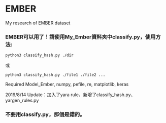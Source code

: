 # EMBER
My research of EMBER dataset

### EMBER可以用了！請使用My_Ember資料夾中classify.py，使用方法:
```
python3 classify_hash.py ./dir
```
或
```
python3 classify_hash.py ./file1 ./file2 ...
```
Required Model_Ember, numpy, pefile, re, matplotlib, keras

2019/8/14 Update：加入了yara rule，新增了classify_hash.py、yargen_rules.py

### 不要用classify.py，那個是錯的。
